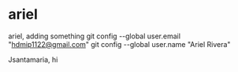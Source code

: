 # ariel
ariel, adding something
git config --global user.email "hdmip1122@gmail.com"
git config --global user.name "Ariel Rivera"

Jsantamaria, hi